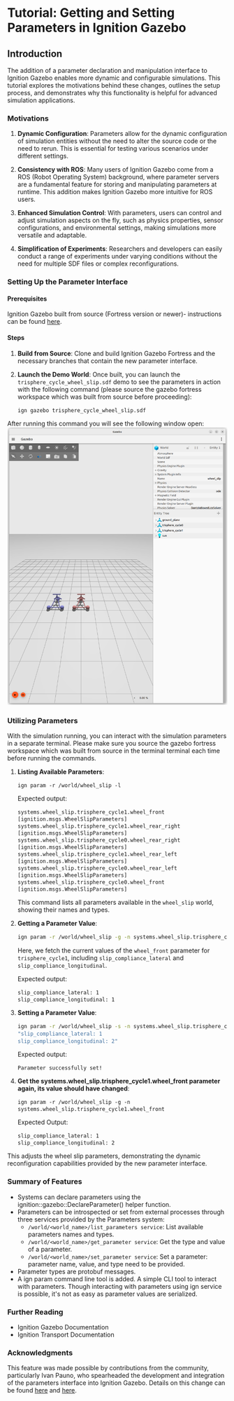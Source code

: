 # Tutorial: Getting and Setting Parameters in Ignition Gazebo

## Introduction

The addition of a parameter declaration and manipulation interface to Ignition Gazebo enables more dynamic and configurable simulations. This tutorial explores the motivations behind these changes, outlines the setup process, and demonstrates why this functionality is helpful for advanced simulation applications.

### Motivations

1. **Dynamic Configuration**: Parameters allow for the dynamic configuration of simulation entities without the need to alter the source code or the need to rerun. This is essential for testing various scenarios under different settings.

2. **Consistency with ROS**: Many users of Ignition Gazebo come from a ROS (Robot Operating System) background, where parameter servers are a fundamental feature for storing and manipulating parameters at runtime. This addition makes Ignition Gazebo more intuitive for ROS users.

3. **Enhanced Simulation Control**: With parameters, users can control and adjust simulation aspects on the fly, such as physics properties, sensor configurations, and environmental settings, making simulations more versatile and adaptable.

4. **Simplification of Experiments**: Researchers and developers can easily conduct a range of experiments under varying conditions without the need for multiple SDF files or complex reconfigurations.

### Setting Up the Parameter Interface

#### Prerequisites

Ignition Gazebo built from source (Fortress version or newer)- instructions can be found [here](https://gazebosim.org/docs/fortress/install_ubuntu_src). 


#### Steps

1. **Build from Source**: Clone and build Ignition Gazebo Fortress and the necessary branches that contain the new parameter interface.

2. **Launch the Demo World**: Once built, you can launch the `trisphere_cycle_wheel_slip.sdf` demo to see the parameters in action with the following command (please source the gazebo fortress workspace which was built from source before proceeding):

   ```
   ign gazebo trisphere_cycle_wheel_slip.sdf
   ```

After running this command you will see the following window open:
![Tricycle Demo](tricycle.png)

### Utilizing Parameters

With the simulation running, you can interact with the simulation parameters in a separate terminal. Please make sure you source the gazebo fortress workspace which was built from source in the terminal terminal each time before running the commands.

1. **Listing Available Parameters**:

   ```
   ign param -r /world/wheel_slip -l
   ```

   Expected output:

   ```
   systems.wheel_slip.trisphere_cycle1.wheel_front [ignition.msgs.WheelSlipParameters]
   systems.wheel_slip.trisphere_cycle1.wheel_rear_right [ignition.msgs.WheelSlipParameters]
   systems.wheel_slip.trisphere_cycle0.wheel_rear_right [ignition.msgs.WheelSlipParameters]
   systems.wheel_slip.trisphere_cycle1.wheel_rear_left [ignition.msgs.WheelSlipParameters]
   systems.wheel_slip.trisphere_cycle0.wheel_rear_left [ignition.msgs.WheelSlipParameters]
   systems.wheel_slip.trisphere_cycle0.wheel_front [ignition.msgs.WheelSlipParameters]

   ```

   This command lists all parameters available in the `wheel_slip` world, showing their names and types.

2. **Getting a Parameter Value**:

   ```sh
   ign param -r /world/wheel_slip -g -n systems.wheel_slip.trisphere_cycle1.wheel_front
   ```

   Here, we fetch the current values of the `wheel_front` parameter for `trisphere_cycle1`, including `slip_compliance_lateral` and `slip_compliance_longitudinal`.

   Expected output:

   ```
   slip_compliance_lateral: 1
   slip_compliance_longitudinal: 1
   ```

3. **Setting a Parameter Value**:

   ```sh
   ign param -r /world/wheel_slip -s -n systems.wheel_slip.trisphere_cycle1.wheel_front -t ign_msgs.WheelSlipParameters -m
   "slip_compliance_lateral: 1
   slip_compliance_longitudinal: 2"
   ```

   Expected output:

   ```
   Parameter successfully set!
   ```

4. **Get the systems.wheel_slip.trisphere_cycle1.wheel_front parameter again, its value should have changed**:

   ```
   ign param -r /world/wheel_slip -g -n systems.wheel_slip.trisphere_cycle1.wheel_front
   ```

   Expected Output:

   ```
   slip_compliance_lateral: 1
   slip_compliance_longitudinal: 2
   ```

This adjusts the wheel slip parameters, demonstrating the dynamic reconfiguration capabilities provided by the new parameter interface.

### Summary of Features

- Systems can declare parameters using the ignition::gazebo::DeclareParameter() helper function.
- Parameters can be introspected or set from external processes through three services provided by the Parameters system:
  - ```/world/<world_name>/list_parameters service```: List available parameters names and types.
  - ```/world/<world_name>/get_parameter service```: Get the type and value of a parameter.
  - ```/world/<world_name>/set_parameter service```: Set a parameter: parameter name, value, and type need to be provided.
- Parameter types are protobuf messages.
- A ign param command line tool is added. A simple CLI tool to interact with parameters. Though interacting with parameters using ign service is possible, it's not as easy as parameter values are serialized.

### Further Reading

- Ignition Gazebo Documentation
- Ignition Transport Documentation

### Acknowledgments

This feature was made possible by contributions from the community, particularly Ivan Pauno, who spearheaded the development and integration of the parameters interface into Ignition Gazebo. Details on this change can be found [here](https://github.com/gazebosim/gz-sim/pull/1431) and [here](https://github.com/gazebosim/gz-transport/pull/305).
